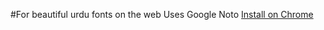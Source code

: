 #For beautiful urdu fonts on the web
Uses Google Noto
[Install on Chrome](https://chrome.google.com/webstore/detail/nastaleeq/oddbjmjgpaofommagnbfednbdifaakfb?hl=en)